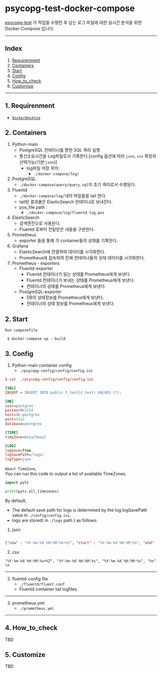 # psycopg-test-docker-compose

 [psycopg-test](https://github.com/nanaones/psycopg-test) 가 작업을 수행한 후 남는 로그 파일에 대한 실시간 분석을 위한 Docker-Compose 입니다. 

---

## Index
 1. [Requirenment](https://github.com/nanaones/psycopg-test-docker-compose#Requirenment)
 2. [Containers](https://github.com/nanaones/psycopg-test-docker-compose#Containers)
 2. [Start](https://github.com/nanaones/psycopg-test-docker-compose#Start)
 3. [Config](https://github.com/nanaones/psycopg-test-docker-compose#Config)
 4. [How_to_check](https://github.com/nanaones/psycopg-test-docker-compose#How_to_check)  
 5. [Customize](https://github.com/nanaones/psycopg-test-docker-compose#Customize)


---

## 1. Requirenment  

* [`DockerDesktop`](https://www.docker.com/products/docker-desktop)  

## 2. Containers
1. Python-main  
    - PostgreSQL 컨테이너를 향한 SQL 쿼리 실행
    - 통신소요시간을 Log파일로서 기록한다.[config 옵션에 따라 `json`, `csv` 확장자 선택가능(기본:`json`)]
        - log파일 저장 위치:
            - `./docker-compose/log/`
2. PostgreSQL   
    - `./docker-compose/query/query.sql`이 초기 쿼리로서 수행된다.
3. Fluentd  
    - `./docker-compose/log/`내의 파일들을 tail 한다.
    - tail된 결과물은 ElasticSearch 컨테이너로 보내진다.
    - pos_file path :  
        - `./docker-compose/log/fluentd-log.pos`
4. ElasticSearch 
    - 검색엔진으로 사용된다.
    - Fluentd 로부터 전달받은 내용을 구분한다.
5. Prometheus  
    - exporter 들을 통해 각 container들의 상태를 기록한다.
6. Grafana
    - ElasticSearch에 연결하여 데이터를 시각화한다.
    - Prometheus에 접속하여 전체 컨테이너들의 상태 데이터를 시각화한다.  
6. Prometheus - exporters  
    - Fluentd-exporter 
        - Fluentd 컨테이너가 읽는 상태를 Prometheus에게 보낸다.
        - Fluentd 컨테이너가 보내는 상태를 Prometheus에게 보낸다. 
        - 컨테이너의 상태를 Prometheus에게 보낸다.
    - PostgreSQL-exporter 
        - DB의 상태정보를 Prometheus에게 보낸다.
        - 컨테이너의 상태 정보를 Prometheus에게 보낸다.


## 2. Start 

`Run composefile`  
```
 $ docker-compose up --build
```

## 3. Config

1. Python-main container config  
    - `./psycopg-config/config/config.ini`

```ini
$ cat  ./psycopg-config/config/config.ini

[SQL]
INSERT = INSERT INTO public.t_test(c_test) VALUES (?);

[DB]
user=postgres
password=1234
host=db-postgres
port=5432
database=postgres

[TIME]
timeZone=Asia/Seoul

[LOG]
logSave=True
logSavePath=/logs/
logType=json
```

`About TimeZone`,   
You can run this code to output a list of available TimeZones.    
```python
import pytz

print(pytz.all_timezones)
```

By default,   
*  The default save path for logs is determined by the log.logSavePath value in `./config/config.ini`.  
*  logs are stored( in `./logs` path ) as follows:  


1. json

```json

{"now" : "%Y-%m-%d %H:%M:%S+%Z", "start" : "%Y-%m-%d %H:%M:%S", "end" : "%Y-%m-%d %H:%M:%s", "time" : "%f"} \n
```

2. csv

``` csv
"%Y-%m-%d %H:%M:%s+%Z", "%Y-%m-%d %H:%M:%s", "%Y-%m-%d %H:%M:%s", "%s" \n
```

---
2. fluentd-config file
    - `./fluentd/fluent.conf`
    - Fluentd container tail logfiles. 

---
3. prometheus.yml
    - `./prometheus.yml`
--- 

## 4. How_to_check
TBD  

## 5. Customize
TBD
